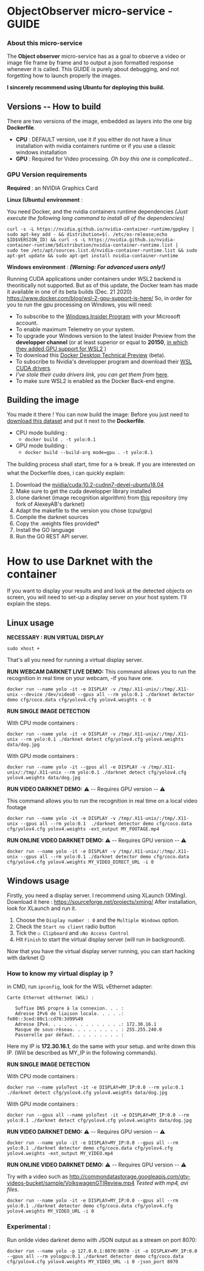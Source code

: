﻿# ObjectObserver micro-service - GUIDE

### About this micro-service
The **Object observer** micro-service has as a goal to observe a video or image file frame by frame and to output a json formatted response whenever it is called.
This GUIDE is purely about debugging, and not forgetting how to launch properly the images.

**I sincerely recommend using Ubuntu for deploying this build.**

## Versions -- How to build
There are two versions of the image, embedded as layers into the one big **Dockerfile**.
- **CPU** : DEFAULT version, use it if you either do not have a linux installation with nvidia containers runtime or if you use a classic windows installation
- **GPU** : Required for Video processing. *Oh boy this one is complicated...*
### GPU Version requirements
**Required** : an NVIDIA Graphics Card

**Linux (Ubuntu) environment** : 

You need Docker, and the nvidia containers runtime dependencies 
*(Just execute the following long command to install all of the dependencies)*

    curl -s -L https://nvidia.github.io/nvidia-container-runtime/gpgkey | sudo apt-key add - && distribution=$(. /etc/os-release;echo $ID$VERSION_ID) && curl -s -L https://nvidia.github.io/nvidia-container-runtime/$distribution/nvidia-container-runtime.list |    sudo tee /etc/apt/sources.list.d/nvidia-container-runtime.list && sudo apt-get update && sudo apt-get install nvidia-container-runtime

**Windows environment** : ***[Warning: For advanced users only!]***

Running CUDA applications under containers under WSL2 backend is theoritically not supported. But as of this update, the Docker team has made it available in one of its beta builds (Dec. 21 2020) https://www.docker.com/blog/wsl-2-gpu-support-is-here/
So, in order for you to run the gpu processing on Windows, you will need:

 - To subscribe to the [Windows Insider Program](https://insider.windows.com/fr-fr/) with your Microsoft account.
 - To enable maximum Telemetry on your system.
 - To upgrade your Windows version to the latest Insider Preview from the **developper channel** (or at least superior or equal to **20150**, [in which they added GPU support for WSL2](https://blogs.windows.com/windows-insider/2020/06/17/announcing-windows-10-insider-preview-build-20150/) )
 - To download this [Docker Desktop Technical Preview](https://desktop.docker.com/win/preview/50723/Docker%20Desktop%20Installer.exe) (beta).
 - To subscribe to Nvidia's developper program and download their [WSL CUDA drivers](https://developer.nvidia.com/cuda/wsl).
 -  *I've stole their cuda drivers link, you can get them from* [here](https://developer.nvidia.com/46521-gameready-win10-dch-64bit-international).
 - To make sure WSL2 is enabled as the Docker Back-end engine.
 
 ## Building the image
 You made it there ! You can now build the image:
 Before you just need to [download this dataset](https://github.com/AlexeyAB/darknet/releases/download/darknet_yolo_v3_optimal/yolov4.weights) and put it next to the **Dockerfile**.
 
 - CPU mode building : 
	 - `docker build . -t yolo:0.1`
 - GPU mode building :
	 - `docker build --build-arg mode=gpu . -t yolo:0.1`

The building process shall start, time for a ☕ break.
If you are interested on what the Dockerfile does, i can quickly explain:

 1. Download the [nvidia/cuda:10.2-cudnn7-devel-ubuntu18.04](https://hub.docker.com/layers/nvidia/cuda/10.2-cudnn7-devel-ubuntu18.04/images/sha256-50a61a748219dc835f5a80373f9fb1eb73efa846b18b3c50945ba7c44e88d107?context=explore)
 2. Make sure to get the cuda developper library installed
 3. clone darknet (image recognition algorithm) from [this](https://github.com/TibRib/darknet) repository (my fork of AlexeyAB's darknet)
 4. Adapt the makefile to the version you chose (cpu/gpu)
 5. Compile the darknet sources
 6. Copy the .weights files provided*
 7. Install the GO language
 8. Run the GO REST API server.
 
# How to use Darknet with the container
If you want to display your results and and look at the detected objects on screen, you will need to set-up a display server on your host system. I'll explain the steps.

## Linux usage
**NECESSARY :  RUN VIRTUAL DISPLAY**

    sudo xhost +
That's all you need for running a virtual display server.

**RUN WEBCAM DARKNET LIVE DEMO:**
This command allows you to run the recognition in real time on your webcam, -if you have one.

    docker run --name yolo -it -e DISPLAY -v /tmp/.X11-unix/:/tmp/.X11-unix --device /dev/video0 --gpus all --rm yolo:0.1 ./darknet detector demo cfg/coco.data cfg/yolov4.cfg yolov4.weights -c 0


**RUN SINGLE IMAGE DETECTION**

With CPU mode containers : 
    
    docker run --name yolo -it -e DISPLAY -v /tmp/.X11-unix/:/tmp/.X11-unix --rm yolo:0.1 ./darknet detect cfg/yolov4.cfg yolov4.weights data/dog.jpg

With GPU mode containers : 
    
    docker run --name yolo -it --gpus all -e DISPLAY -v /tmp/.X11-unix/:/tmp/.X11-unix --rm yolo:0.1 ./darknet detect cfg/yolov4.cfg yolov4.weights data/dog.jpg


**RUN VIDEO DARKNET DEMO:** ⚠️ -- Requires GPU version  -- ⚠️

This command allows you to run the recognition in real time on a local video footage

    docker run --name yolo -it -e DISPLAY -v /tmp/.X11-unix/:/tmp/.X11-unix --gpus all --rm yolo:0.1  ./darknet detector demo cfg/coco.data cfg/yolov4.cfg yolov4.weights -ext_output MY_FOOTAGE.mp4

**RUN ONLINE VIDEO DARKNET DEMO:** ⚠️ -- Requires GPU version  -- ⚠️


    docker run --name yolo -it -e DISPLAY -v /tmp/.X11-unix/:/tmp/.X11-unix --gpus all --rm yolo:0.1 ./darknet detector demo cfg/coco.data cfg/yolov4.cfg yolov4.weights MY_VIDEO_DIRECT_URL -i 0

## Windows usage
Firstly, you need  a display server. I recommend using XLaunch (XMing). Download it here : https://sourceforge.net/projects/xming/
After installation, look for XLaunch and run it.

 1.  Choose the `Display number : 0` and the `Multiple Windows` option.
 2. Check the  `Start no client` radio button 
 3. Tick the `☑️ Clipboard` and `☑️No Access Control`
 4. Hit `Finish` to start the virtual display server (will run in background).

Now that you have the virtual display server running,  you can start hacking with darknet 😉 

### How to know my virtual display ip ? 
in CMD, run `ipconfig`, look for the WSL vEthernet adapter:
```
Carte Ethernet vEthernet (WSL) :

   Suffixe DNS propre à la connexion. . . :
   Adresse IPv6 de liaison locale. . . . .: fe80::3ced:80c1:cd70:3d99%49
   Adresse IPv4. . . . . . . . . . . . . .: 172.30.16.1
   Masque de sous-réseau. . . . . . . . . : 255.255.240.0
   Passerelle par défaut. . . . . . . . . :

``` 
Here my IP is **172.30.16.1**, do the same with your setup. and write down this IP. (Will be described as MY_IP in the following commands).

**RUN SINGLE IMAGE DETECTION**

With CPU mode containers : 
    
    docker run --name yoloTest -it -e DISPLAY=MY_IP:0.0 --rm yolo:0.1 ./darknet detect cfg/yolov4.cfg yolov4.weights data/dog.jpg

With GPU mode containers : 
    
    docker run --gpus all --name yoloTest -it -e DISPLAY=MY_IP:0.0 --rm yolo:0.1 ./darknet detect cfg/yolov4.cfg yolov4.weights data/dog.jpg


**RUN VIDEO DARKNET DEMO:** ⚠️ -- Requires GPU version  -- ⚠️

    docker run --name yolo -it -e DISPLAY=MY_IP:0.0 --gpus all --rm yolo:0.1 ./darknet detector demo cfg/coco.data cfg/yolov4.cfg yolov4.weights -ext_output MY_VIDEO.mp4

**RUN ONLINE VIDEO DARKNET DEMO:** ⚠️ -- Requires GPU version  -- ⚠️

Try with a video such as http://commondatastorage.googleapis.com/gtv-videos-bucket/sample/VolkswagenGTIReview.mp4
*Tested with mp4, avi files*.

    docker run --name yolo -it -e DISPLAY=MY_IP:0.0 --gpus all --rm yolo:0.1 ./darknet detector demo cfg/coco.data cfg/yolov4.cfg yolov4.weights MY_VIDEO_URL -i 0

### Experimental : 

Run onlide video darknet demo with JSON output as a stream on port 8070:

    docker run --name yolo -p 127.0.0.1:8070:8070 -it -e DISPLAY=MY_IP:0.0 --gpus all --rm yologpu:0.1 ./darknet detector demo cfg/coco.data cfg/yolov4.cfg yolov4.weights MY_VIDEO_URL -i 0 -json_port 8070


